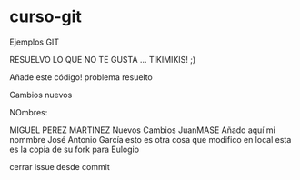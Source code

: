 # curso-git
Ejemplos GIT


RESUELVO LO QUE NO TE GUSTA ... TIKIMIKIS! ;)




Añade este código!
problema resuelto 


Cambios nuevos



NOmbres:

MIGUEL PEREZ MARTINEZ
Nuevos Cambios JuanMASE
Añado aquí mi nommbre José Antonio García
esto es otra cosa que modifico en local
esta es la copia de su fork para Eulogio


cerrar issue desde commit
